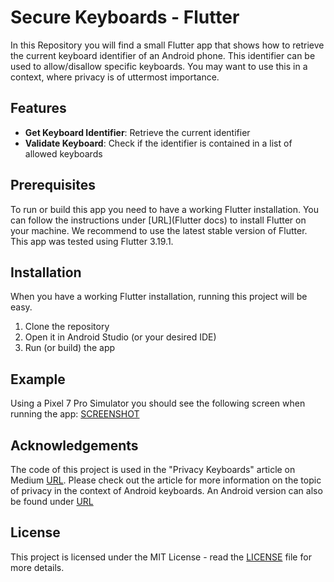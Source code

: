 # Secure Keyboards - Flutter
In this Repository you will find a small Flutter app that shows how to retrieve the current keyboard identifier of an Android phone. This identifier can be used to allow/disallow specific keyboards. You may want to use this in a context, where privacy is of uttermost importance.

## Features
- **Get Keyboard Identifier**: Retrieve the current identifier
- **Validate Keyboard**: Check if the identifier is contained in a list of allowed keyboards

## Prerequisites
To run or build this app you need to have a working Flutter installation. You can follow the instructions under [URL](Flutter docs) to install Flutter on your machine. We recommend to use the latest stable version of Flutter.
This app was tested using Flutter 3.19.1.

## Installation
When you have a working Flutter installation, running this project will be easy.
1. Clone the repository
2. Open it in Android Studio (or your desired IDE)
3. Run (or build) the app

## Example
Using a Pixel 7 Pro Simulator you should see the following screen when running the app:
[SCREENSHOT](path/to/screenshot/FLUTTER)

## Acknowledgements
The code of this project is used in the "Privacy Keyboards" article on Medium [URL](https://www.medium.de). Please check out the article for more information on the topic of privacy in the context of Android keyboards.
An Android version can also be found under [URL](github)

## License
This project is licensed under the MIT License - read the [LICENSE](LICENSE) file for more details.
